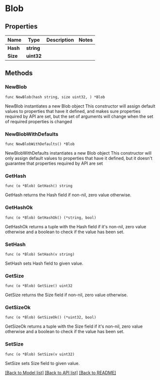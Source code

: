 # Blob

## Properties

Name | Type | Description | Notes
------------ | ------------- | ------------- | -------------
**Hash** | **string** |  | 
**Size** | **uint32** |  | 

## Methods

### NewBlob

`func NewBlob(hash string, size uint32, ) *Blob`

NewBlob instantiates a new Blob object
This constructor will assign default values to properties that have it defined,
and makes sure properties required by API are set, but the set of arguments
will change when the set of required properties is changed

### NewBlobWithDefaults

`func NewBlobWithDefaults() *Blob`

NewBlobWithDefaults instantiates a new Blob object
This constructor will only assign default values to properties that have it defined,
but it doesn't guarantee that properties required by API are set

### GetHash

`func (o *Blob) GetHash() string`

GetHash returns the Hash field if non-nil, zero value otherwise.

### GetHashOk

`func (o *Blob) GetHashOk() (*string, bool)`

GetHashOk returns a tuple with the Hash field if it's non-nil, zero value otherwise
and a boolean to check if the value has been set.

### SetHash

`func (o *Blob) SetHash(v string)`

SetHash sets Hash field to given value.


### GetSize

`func (o *Blob) GetSize() uint32`

GetSize returns the Size field if non-nil, zero value otherwise.

### GetSizeOk

`func (o *Blob) GetSizeOk() (*uint32, bool)`

GetSizeOk returns a tuple with the Size field if it's non-nil, zero value otherwise
and a boolean to check if the value has been set.

### SetSize

`func (o *Blob) SetSize(v uint32)`

SetSize sets Size field to given value.



[[Back to Model list]](../README.md#documentation-for-models) [[Back to API list]](../README.md#documentation-for-api-endpoints) [[Back to README]](../README.md)


